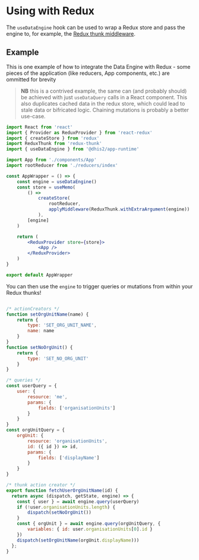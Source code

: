 # Using with Redux

The `useDataEngine` hook can be used to wrap a Redux store and pass the engine to, for example, the [Redux thunk middleware](https://github.com/reduxjs/redux-thunk).

## Example

This is one example of how to integrate the Data Engine with Redux - some pieces of the application (like reducers, App components, etc.) are ommitted for brevity

> **NB** this is a contrived example, the same can (and probably should) be achieved with just `useDataQuery` calls in a React component. This also duplicates cached data in the redux store, which could lead to stale data or bifricated logic. Chaining mutations is probably a better use-case.

```jsx
import React from 'react'
import { Provider as ReduxProvider } from 'react-redux'
import { createStore } from 'redux'
import ReduxThunk from 'redux-thunk'
import { useDataEngine } from '@dhis2/app-runtime'

import App from './components/App'
import rootReducer from './reducers/index'

const AppWrapper = () => {
    const engine = useDataEngine()
    const store = useMemo(
        () =>
            createStore(
                rootReducer,
                applyMiddleware(ReduxThunk.withExtraArgument(engine))
            ),
        [engine]
    )

    return (
        <ReduxProvider store={store}>
            <App />
        </ReduxProvider>
    )
}

export default AppWrapper
```

You can then use the `engine` to trigger queries or mutations from within your Redux thunks!

```js

/* actionCreators */
function setOrgUnitName(name) {
    return {
        type: 'SET_ORG_UNIT_NAME',
        name: name
    }
}
function setNoOrgUnit() {
    return {
        type: 'SET_NO_ORG_UNIT'
    }
}

/* queries */
const userQuery = {
    user: {
        resource: 'me',
        params: {
            fields: ['organisationUnits']
        }
    }
}
const orgUnitQuery = {
    orgUnit: {
        resource: 'organisationUnits',
        id: ({ id }) => id,
        params: {
            fields: ['displayName']
        }
    }
}

/* thunk action creator */
export function fetchUserOrgUnitName(id) {
  return async (dispatch, getState, engine) => {
    const { user } = await engine.query(userQuery)
    if (!user.organisationUnits.length) {
        dispatch(setNoOrgUnit())
    }
    const { orgUnit } = await engine.query(orgUnitQuery, {
        variables: { id: user.organisationUnits[0].id }
    })
    dispatch(setOrgUnitName(orgUnit.displayName)))
  };
}
```
